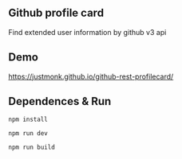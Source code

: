## Github profile card
Find extended user information by github v3 api

## Demo
https://justmonk.github.io/github-rest-profilecard/

## Dependences & Run
```
npm install

npm run dev

npm run build
```
